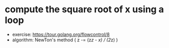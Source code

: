 #  compute the square root of x using a loop
- exercise: https://tour.golang.org/flowcontrol/8
- algorithm: NewTon's method ( z -= (z*z - x) / (2*z) )
